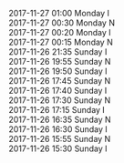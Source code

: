2017-11-27 01:00 Monday  I  
2017-11-27 00:30 Monday  N  
2017-11-27 00:20 Monday  I  
2017-11-27 00:15 Monday  N  
2017-11-26 21:35 Sunday  I  
2017-11-26 19:55 Sunday  N  
2017-11-26 19:50 Sunday  I  
2017-11-26 17:45 Sunday  N  
2017-11-26 17:40 Sunday  I  
2017-11-26 17:30 Sunday  N  
2017-11-26 17:15 Sunday  I  
2017-11-26 16:35 Sunday  N  
2017-11-26 16:30 Sunday  I  
2017-11-26 15:55 Sunday  N  
2017-11-26 15:30 Sunday  I  
